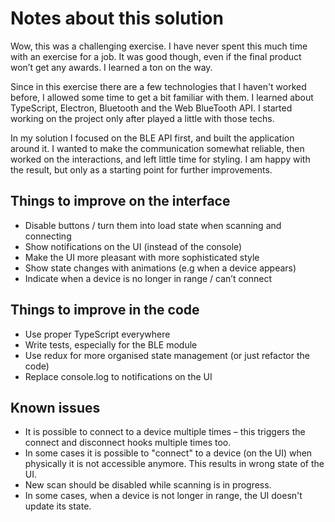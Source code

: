 # Notes about this solution

Wow, this was a challenging exercise. I have never spent this much time
with an exercise for a job. It was good though, even if the final product
won’t get any awards. I learned a ton on the way.

Since in this exercise there are a few technologies that I haven't worked
before, I allowed some time to get a bit familiar with them. I learned
about TypeScript, Electron, Bluetooth and the Web BlueTooth API. I started
working on the project only after played a little with those techs.

In my solution I focused on the BLE API first, and built the application
around it. I wanted to make the communication somewhat reliable, then worked
on the interactions, and left little time for styling. I am happy
with the result, but only as a starting point for further improvements.

## Things to improve on the interface

*   Disable buttons / turn them into load state when scanning and connecting
*   Show notifications on the UI (instead of the console)
*   Make the UI more pleasant with more sophisticated style
*   Show state changes with animations (e.g when a device appears)
*   Indicate when a device is no longer in range / can’t connect

## Things to improve in the code

*   Use proper TypeScript everywhere
*   Write tests, especially for the BLE module
*   Use redux for more organised state management (or just refactor the code)
*   Replace console.log to notifications on the UI

## Known issues

*   It is possible to connect to a device multiple times – this triggers
    the connect and disconnect hooks multiple times too.
*   In some cases it is possible to "connect" to a device (on the UI) when
    physically it is not accessible anymore. This results in wrong state of
    the UI.
*   New scan should be disabled while scanning is in progress.
*   In some cases, when a device is not longer in range, the UI doesn't
    update its state.
